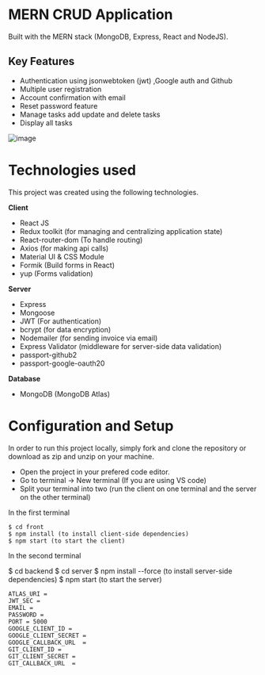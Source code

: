 # MERN CRUD Application
Built with the MERN stack (MongoDB, Express, React and NodeJS).

## Key Features
* Authentication using jsonwebtoken (jwt) ,Google auth and Github
* Multiple user registration
* Account confirmation with email
* Reset password feature
* Manage tasks add update and delete tasks
* Display all tasks

![image](https://user-images.githubusercontent.com/79003907/206995414-ba22b3a3-1a40-4239-9139-030fd013565e.png)

# Technologies used
This project was created using the following technologies.

**Client**

* React JS
* Redux toolkit (for managing and centralizing application state)
* React-router-dom (To handle routing)
* Axios (for making api calls)
* Material UI & CSS Module 
* Formik (Build forms in React)
* yup (Forms validation)

**Server**

* Express
* Mongoose
* JWT (For authentication)
* bcrypt (for data encryption)
* Nodemailer (for sending invoice via email)
* Express Validator (middleware for server-side data validation)
* passport-github2
* passport-google-oauth20

**Database**

* MongoDB (MongoDB Atlas)

# Configuration and Setup
In order to run this project locally, simply fork and clone the repository or download as zip and unzip on your machine.

* Open the project in your prefered code editor.
* Go to terminal -> New terminal (If you are using VS code)
* Split your terminal into two (run the client on one terminal and the server on the other terminal)

In the first terminal
```
$ cd front
$ npm install (to install client-side dependencies)
$ npm start (to start the client)
```
In the second terminal


$ cd backend 
$ cd server
$ npm install --force (to install server-side dependencies)
$ npm start (to start the server)
```
ATLAS_URI = 
JWT_SEC = 
EMAIL =
PASSWORD =
PORT = 5000
GOOGLE_CLIENT_ID =
GOOGLE_CLIENT_SECRET =
GOOGLE_CALLBACK_URL  =
GIT_CLIENT_ID =
GIT_CLIENT_SECRET =
GIT_CALLBACK_URL  =
```
```
